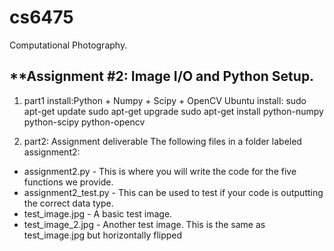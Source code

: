 # cs6475
Computational Photography.

**Assignment #2: Image I/O and Python Setup.
---------------------------------
1) part1 install:Python + Numpy + Scipy + OpenCV
   Ubuntu install:
sudo apt-get update
sudo apt-get upgrade
sudo apt-get install python-numpy python-scipy python-opencv

2) part2: Assignment deliverable
The following files in a folder labeled assignment2:
* assignment2.py - 
This is where you will write the code for the five functions we provide.
* assignment2_test.py - 
This can be used to test if your code is outputting the correct data type.
* test_image.jpg - A basic test image.
* test_image_2.jpg - Another test image. 
This is the same as test_image.jpg but horizontally flipped 


